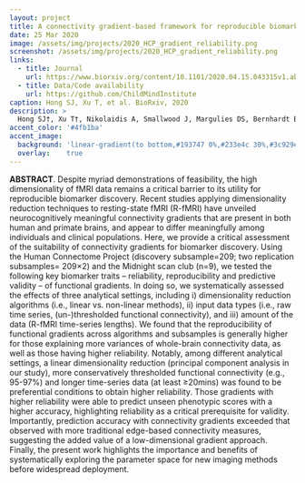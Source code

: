```yaml
---
layout: project
title: A connectivity gradient-based framework for reproducible biomarker discovery
date: 25 Mar 2020
image: /assets/img/projects/2020_HCP_gradient_reliability.png
screenshot: /assets/img/projects/2020_HCP_gradient_reliability.png
links:
  - title: Journal
    url: https://www.biorxiv.org/content/10.1101/2020.04.15.043315v1.abstract
  - title: Data/Code availability
    url: https://github.com/ChildMindInstitute
caption: Hong SJ, Xu T, et al. BioRxiv, 2020
description: >
  Hong SJ†, Xu T†, Nikolaidis A, Smallwood J, Margulies DS, Bernhardt BC, Vogelstein J, Milham MP. "Toward a connectivity gradient-based framework for reproducible biomarker discovery", BioRxiv († first co-author; preprint; under review) 2020. 10.1101/2020.04.15.043315
accent_color: '#4fb1ba'
accent_image:
  background: 'linear-gradient(to bottom,#193747 0%,#233e4c 30%,#3c929e 50%,#d5d5d4 70%,#cdccc8 100%)'
  overlay:    true
---
```


**ABSTRACT**. Despite myriad demonstrations of feasibility, the high dimensionality of fMRI data remains a critical barrier to its utility for reproducible biomarker discovery. Recent studies applying dimensionality reduction techniques to resting-state fMRI (R-fMRI) have unveiled neurocognitively meaningful connectivity gradients that are present in both human and primate brains, and appear to differ meaningfully among individuals and clinical populations. Here, we provide a critical assessment of the suitability of connectivity gradients for biomarker discovery. Using the Human Connectome Project (discovery subsample=209; two replication subsamples= 209×2) and the Midnight scan club (n=9), we tested the following key biomarker traits – reliability, reproducibility and predictive validity – of functional gradients. In doing so, we systematically assessed the effects of three analytical settings, including i) dimensionality reduction algorithms (i.e., linear vs. non-linear methods), ii) input data types (i.e., raw time series, (un-)thresholded functional connectivity), and iii) amount of the data (R-fMRI time-series lengths). We found that the reproducibility of functional gradients across algorithms and subsamples is generally higher for those explaining more variances of whole-brain connectivity data, as well as those having higher reliability. Notably, among different analytical settings, a linear dimensionality reduction (principal component analysis in our study), more conservatively thresholded functional connectivity (e.g., 95-97%) and longer time-series data (at least ≥20mins) was found to be preferential conditions to obtain higher reliability. Those gradients with higher reliability were able to predict unseen phenotypic scores with a higher accuracy, highlighting reliability as a critical prerequisite for validity. Importantly, prediction accuracy with connectivity gradients exceeded that observed with more traditional edge-based connectivity measures, suggesting the added value of a low-dimensional gradient approach. Finally, the present work highlights the importance and benefits of systematically exploring the parameter space for new imaging methods before widespread deployment.
